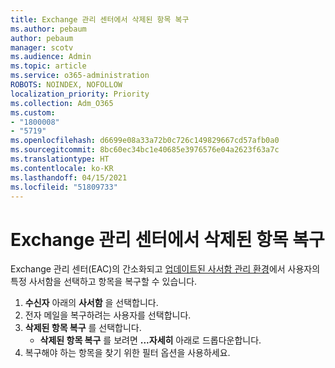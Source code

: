```yaml
---
title: Exchange 관리 센터에서 삭제된 항목 복구
ms.author: pebaum
author: pebaum
manager: scotv
ms.audience: Admin
ms.topic: article
ms.service: o365-administration
ROBOTS: NOINDEX, NOFOLLOW
localization_priority: Priority
ms.collection: Adm_O365
ms.custom:
- "1800008"
- "5719"
ms.openlocfilehash: d6699e08a33a72b0c726c149829667cd57afb0a0
ms.sourcegitcommit: 8bc60ec34bc1e40685e3976576e04a2623f63a7c
ms.translationtype: HT
ms.contentlocale: ko-KR
ms.lasthandoff: 04/15/2021
ms.locfileid: "51809733"
---
```

# <a name="recover-deleted-items-from-exchange-admin-center"></a>Exchange 관리 센터에서 삭제된 항목 복구

Exchange 관리 센터(EAC)의 간소화되고 [업데이트된 사서함 관리 환경](https://admin.exchange.microsoft.com/#/mailboxes)에서 사용자의 특정 사서함을 선택하고 항목을 복구할 수 있습니다.

1. **수신자** 아래의 **사서함** 을 선택합니다.
2. 전자 메일을 복구하려는 사용자를 선택합니다.
3. **삭제된 항목 복구** 를 선택합니다.
    - **삭제된 항목 복구** 를 보려면 **...자세히** 아래로 드롭다운합니다.
4. 복구해야 하는 항목을 찾기 위한 필터 옵션을 사용하세요.
